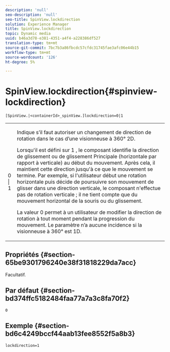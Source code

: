 ```yaml
---
description: 'null'
seo-description: 'null'
seo-title: SpinView.lockdirection
solution: Experience Manager
title: SpinView.lockdirection
topic: Dynamic media
uuid: b46a3d78-e381-4351-a4f4-a228386df527
translation-type: tm+mt
source-git-commit: 7bc7b3a86fbcdc57cfdc31745fae3afc06e44b15
workflow-type: tm+mt
source-wordcount: '126'
ht-degree: 5%

---
```



# SpinView.lockdirection{#spinview-lockdirection}

`[SpinView.|<containerId>_spinView.]lockdirection=0|1`

<table id="table_18D47E7C6A2D4D68B94225CB621D5F7C"> 
 <tbody> 
  <tr> 
   <td colname="col1"> <p> <span class="codeph"> 0 | 1 </span> </p> </td> 
   <td colname="col2"> <p> Indique s’il faut autoriser un changement de direction de rotation dans le cas d’une visionneuse à 360° 2D. </p> <p>Lorsqu'il est défini sur <span class="codeph"> 1 </span>, le composant identifie la direction de glissement ou de glissement Principale (horizontale par rapport à verticale) au début du mouvement. Après cela, il maintient cette direction jusqu'à ce que le mouvement se termine. Par exemple, si l'utilisateur début une rotation horizontale puis décide de poursuivre son mouvement de glisser dans une direction verticale, le composant n'effectue pas de rotation verticale ; il ne tient compte que du mouvement horizontal de la souris ou du glissement. </p> <p>La valeur <span class="codeph"> 0 </span> permet à un utilisateur de modifier la direction de rotation à tout moment pendant la progression du mouvement. Le paramètre n’a aucune incidence si la visionneuse à 360° est 1D. </p> </td> 
  </tr> 
 </tbody> 
</table>

## Propriétés {#section-65be9301796240e38f31818229da7acc}

Facultatif.

## Par défaut {#section-bd374ffc5182484faa77a7a3c8fa70f2}

`0`

## Exemple {#section-bd6c4249bccf44aab13fee8552f5a8b3}

`lockdirection=1`
